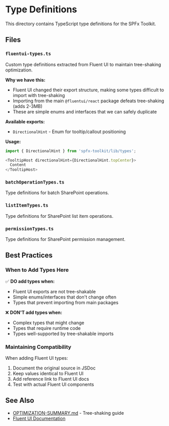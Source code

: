 # Type Definitions

This directory contains TypeScript type definitions for the SPFx Toolkit.

## Files

### `fluentui-types.ts`

Custom type definitions extracted from Fluent UI to maintain tree-shaking optimization.

**Why we have this:**
- Fluent UI changed their export structure, making some types difficult to import with tree-shaking
- Importing from the main `@fluentui/react` package defeats tree-shaking (adds 2-3MB)
- These are simple enums and interfaces that we can safely duplicate

**Available exports:**
- `DirectionalHint` - Enum for tooltip/callout positioning

**Usage:**
```typescript
import { DirectionalHint } from 'spfx-toolkit/lib/types';

<TooltipHost directionalHint={DirectionalHint.topCenter}>
  Content
</TooltipHost>
```

### `batchOperationTypes.ts`

Type definitions for batch SharePoint operations.

### `listItemTypes.ts`

Type definitions for SharePoint list item operations.

### `permissionTypes.ts`

Type definitions for SharePoint permission management.

## Best Practices

### When to Add Types Here

✅ **DO add types when:**
- Fluent UI exports are not tree-shakable
- Simple enums/interfaces that don't change often
- Types that prevent importing from main packages

❌ **DON'T add types when:**
- Complex types that might change
- Types that require runtime code
- Types well-supported by tree-shakable imports

### Maintaining Compatibility

When adding Fluent UI types:
1. Document the original source in JSDoc
2. Keep values identical to Fluent UI
3. Add reference link to Fluent UI docs
4. Test with actual Fluent UI components

## See Also

- [OPTIMIZATION-SUMMARY.md](../../OPTIMIZATION-SUMMARY.md) - Tree-shaking guide
- [Fluent UI Documentation](https://developer.microsoft.com/en-us/fluentui)
